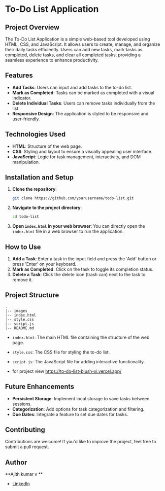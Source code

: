 # To-Do List Application

## Project Overview
The To-Do List Application is a simple web-based tool developed using HTML, CSS, and JavaScript. It allows users to create, manage, and organize their daily tasks efficiently. Users can add new tasks, mark tasks as completed, delete tasks, and clear all completed tasks, providing a seamless experience to enhance productivity.

## Features
- **Add Tasks**: Users can input and add tasks to the to-do list.
- **Mark as Completed**: Tasks can be marked as completed with a visual indicator.
- **Delete Individual Tasks**: Users can remove tasks individually from the list.
- **Responsive Design**: The application is styled to be responsive and user-friendly.

## Technologies Used
- **HTML**: Structure of the web page.
- **CSS**: Styling and layout to ensure a visually appealing user interface.
- **JavaScript**: Logic for task management, interactivity, and DOM manipulation.

## Installation and Setup
1. **Clone the repository**:
   ```bash
   git clone https://github.com/yourusername/todo-list.git
   ```
2. **Navigate to the project directory**:
   ```bash
   cd todo-list
   ```
3. **Open `index.html` in your web browser**:
   You can directly open the `index.html` file in a web browser to run the application.

## How to Use
1. **Add a Task**: Enter a task in the input field and press the 'Add' button or press 'Enter' on your keyboard.
2. **Mark as Completed**: Click on the task to toggle its completion status.
3. **Delete a Task**: Click the delete icon (trash can) next to the task to remove it.



## Project Structure
```
.
|-- images
|-- index.html
|-- style.css
|-- script.js
|-- README.md

```
- `index.html`: The main HTML file containing the structure of the web page.
- `style.css`: The CSS file for styling the to-do list.
- `script.js`: The JavaScript file for adding interactive functionality.

- for project view https://to-do-list-blush-xi.vercel.app/

## Future Enhancements
- **Persistent Storage**: Implement local storage to save tasks between sessions.
- **Categorization**: Add options for task categorization and filtering.
- **Due Dates**: Integrate a feature to set due dates for tasks.

## Contributing
Contributions are welcome! If you'd like to improve the project, feel free to submit a pull request.

## Author
**Ajith kumar v **
- [LinkedIn](https://www.linkedin.com/in/ajith-kumar-v-097860327/)
